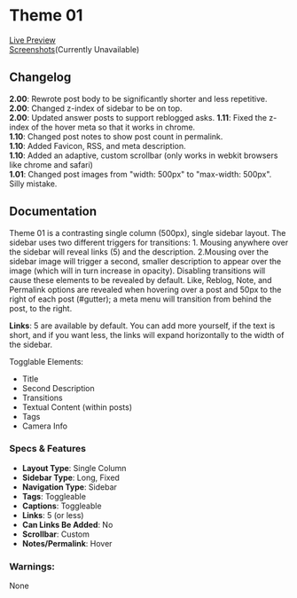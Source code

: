 # Theme 01

[Live Preview](http://square-theme1.tumblr.com)  
[Screenshots](https://#)(Currently Unavailable)  

## Changelog

**2.00**: Rewrote post body to be significantly shorter and less repetitive.  
**2.00**: Changed z-index of sidebar to be on top.  
**2.00**: Updated answer posts to support reblogged asks.
**1.11**: Fixed the z-index of the hover meta so that it works in chrome.  
**1.10**: Changed post notes to show post count in permalink.  
**1.10**: Added Favicon, RSS, and meta description.  
**1.10**: Added an adaptive, custom scrollbar (only works in webkit browsers like chrome and safari)  
**1.01**: Changed post images from "width: 500px" to "max-width: 500px". Silly mistake.  

## Documentation

Theme 01 is a contrasting single column (500px), single sidebar layout. The sidebar uses two different triggers for transitions: 1. Mousing anywhere over the sidebar will reveal links (5) and the description. 2.Mousing over the sidebar image will trigger a second, smaller description to appear over the image (which will in turn increase in opacity). Disabling transitions will cause these elements to be revealed by default. Like, Reblog, Note, and Permalink options are revealed when hovering over a post and 50px to the right of each post (#gutter); a meta menu will transition from behind the post, to the right.

__Links__: 5 are available by default. You can add more yourself, if the text is short, and if you want less, the links will expand horizontally to the width of the sidebar.

Togglable Elements:
- Title
- Second Description
- Transitions
- Textual Content (within posts)
- Tags
- Camera Info

### Specs & Features

- __Layout Type__: Single Column
- __Sidebar Type__: Long, Fixed
- __Navigation Type__: Sidebar
- __Tags__: Toggleable
- __Captions__: Toggleable
- __Links__: 5 (or less)
- __Can Links Be Added__: No
- __Scrollbar__: Custom
- __Notes/Permalink__: Hover

### Warnings:

None
